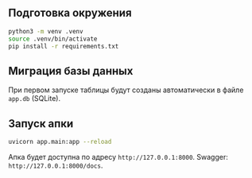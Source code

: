 ## Подготовка окружения

```bash
python3 -m venv .venv
source .venv/bin/activate
pip install -r requirements.txt
```

## Миграция базы данных

При первом запуске таблицы будут созданы автоматически в файле `app.db` (SQLite).

## Запуск апки

```bash
uvicorn app.main:app --reload
```

Апка будет доступна по адресу `http://127.0.0.1:8000`. Swagger: `http://127.0.0.1:8000/docs`.